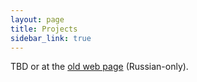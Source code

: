 ```yaml
---
layout: page
title: Projects
sidebar_link: true
---
```


TBD or at the [old web page](http://staff.mmcs.sfedu.ru/~juliet/ru/projects.ru.html) (Russian-only).
